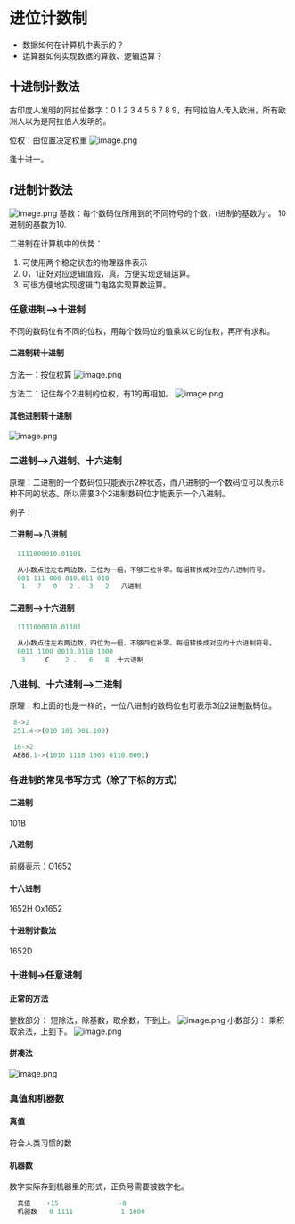 # 进位计数制

- 数据如何在计算机中表示的？
- 运算器如何实现数据的算数、逻辑运算？

## 十进制计数法

古印度人发明的阿拉伯数字：0 1 2 3 4 5 6 7 8 9，有阿拉伯人传入欧洲，所有欧洲人以为是阿拉伯人发明的。

位权：由位置决定权重
![image.png](https://pic.rmb.bdstatic.com/bjh/00a712048065541789dbffbaa40b513c.jpeg)

逢十进一。

## r进制计数法  

![image.png](https://pic.rmb.bdstatic.com/bjh/83841b92fac00debd12ebc4d61c6dfbd.jpeg )
基数：每个数码位所用到的不同符号的个数，r进制的基数为r。
10进制的基数为10.

二进制在计算机中的优势：

1. 可使用两个稳定状态的物理器件表示
2. 0，1正好对应逻辑值假，真。方便实现逻辑运算。
3. 可很方便地实现逻辑门电路实现算数运算。

### 任意进制-->十进制

不同的数码位有不同的位权，用每个数码位的值乘以它的位权，再所有求和。

#### 二进制转十进制

方法一：按位权算
![image.png](https://pic.rmb.bdstatic.com/bjh/adbb6e1c760f12f3a1335b55daa522e7.jpeg)

方法二：记住每个2进制的位权，有1的再相加。
![image.png](https://pic.rmb.bdstatic.com/bjh/fe5ce700fd70a75bb99f11d4ad9c29a7.jpeg@s_0,w_2000)

#### 其他进制转十进制

![image.png](https://pic.rmb.bdstatic.com/bjh/3b70eb3b4ed680b966806e4b4a52a54c.jpeg)

### 二进制-->八进制、十六进制

原理：二进制的一个数码位只能表示2种状态，而八进制的一个数码位可以表示8种不同的状态。所以需要3个2进制数码位才能表示一个八进制。

例子：

#### 二进制-->八进制

```js
  1111000010.01101

  从小数点往左右两边数，三位为一组，不够三位补零。每组转换成对应的八进制符号。
  001 111 000 010.011 010
   1   7   0   2 .  3   2   八进制
```

#### 二进制-->十六进制

```js
  1111000010.01101

  从小数点往左右两边数，四位为一组，不够四位补零。每组转换成对应的十六进制符号。
  0011 1100 0010.0110 1000
   3     C    2 .   6   8  十六进制
```

### 八进制、十六进制-->二进制

原理：和上面的也是一样的，一位八进制的数码位也可表示3位2进制数码位。

 ```js
  8->2
  251.4->(010 101 001.100)

  16->2
  AE86.1->(1010 1110 1000 0110.0001)
```

### 各进制的常见书写方式（除了下标的方式）

#### 二进制

101B

#### 八进制

前缀表示：O1652

#### 十六进制

1652H       Ox1652

#### 十进制计数法

1652D

### 十进制->任意进制

#### 正常的方法

整数部分：
短除法，除基数，取余数，下到上。
![image.png](https://pic.rmb.bdstatic.com/bjh/42e5631743963d995a0fdb9f845c7018.jpeg)
小数部分：
乘积取余法，上到下。
![image.png](https://pic.rmb.bdstatic.com/bjh/302cdbe86f1b2af7c7b53f0ec7dbc668.jpeg)

#### 拼凑法

![image.png](https://pic.rmb.bdstatic.com/bjh/21403dbe29d5de16122949c2ff826a75.jpeg)

### 真值和机器数

#### 真值

符合人类习惯的数

#### 机器数

数字实际存到机器里的形式，正负号需要被数字化。

```js
  真值    +15               -8
  机器数   0 1111            1 1000
```

